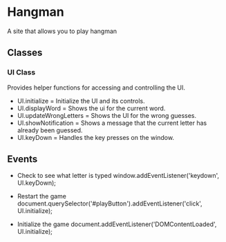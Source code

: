 # Hangman
A site that allows you to play hangman

## Classes

### UI Class

Provides helper functions for accessing and controlling the UI.

* UI.initialize = Initialize the UI and its controls.
* UI.displayWord = Shows the ui for the current word.
* UI.updateWrongLetters = Shows the UI for the wrong guesses.
* UI.showNotification = Shows a message that the current letter has already been guessed.
* UI.keyDown = Handles the key presses on the window.

## Events

* Check to see what letter is typed
    window.addEventListener('keydown', UI.keyDown);

* Restart the game
    document.querySelector('#playButton').addEventListener('click', UI.initialize);

* Initialize the game
    document.addEventListener('DOMContentLoaded', UI.initialize);